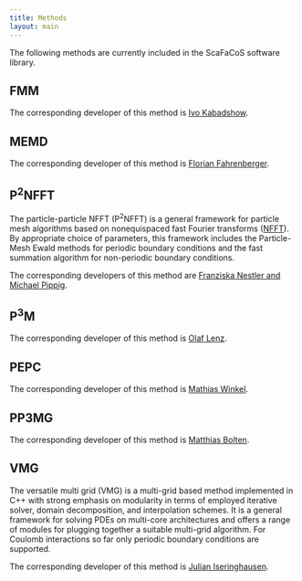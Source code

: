 ```yaml
---
title: Methods
layout: main
---
```


The following methods are currently included in the ScaFaCoS software library.

## FMM
The corresponding developer of this method is [Ivo Kabadshow](./support.html#fmm).

## MEMD
The corresponding developer of this method is [Florian Fahrenberger](./support.html#memd).

## P<sup>2</sup>NFFT
The particle-particle NFFT (P<sup>2</sup>NFFT) is a general framework for particle mesh
algorithms based on nonequispaced fast Fourier transforms ([NFFT](http://www-user.tu-chemnitz.de/~potts/nfft/)).
By appropriate choice of parameters, this framework includes the Particle-Mesh Ewald methods
for periodic boundary conditions and the fast summation algorithm
for non-periodic boundary conditions.

The corresponding developers of this method are [Franziska Nestler and Michael Pippig](./support.html#p2nfft).

## P<sup>3</sup>M
The corresponding developer of this method is [Olaf Lenz](./support.html#p3m).

## PEPC
The corresponding developer of this method is [Mathias Winkel](./support.html#pepc).

## PP3MG
The corresponding developer of this method is [Matthias Bolten](./support.html#pp3mg).

## VMG
The versatile multi grid (VMG) is a multi-grid based method implemented in C++
with strong emphasis on modularity in terms of employed iterative
solver, domain decomposition, and interpolation schemes. It is a general framework
for solving PDEs on multi-core architectures and offers a range of modules for
plugging together a suitable multi-grid algorithm. For Coulomb interactions so
far only periodic boundary conditions are supported.

The corresponding developer of this method is [Julian Iseringhausen](./support.html#vmg).
